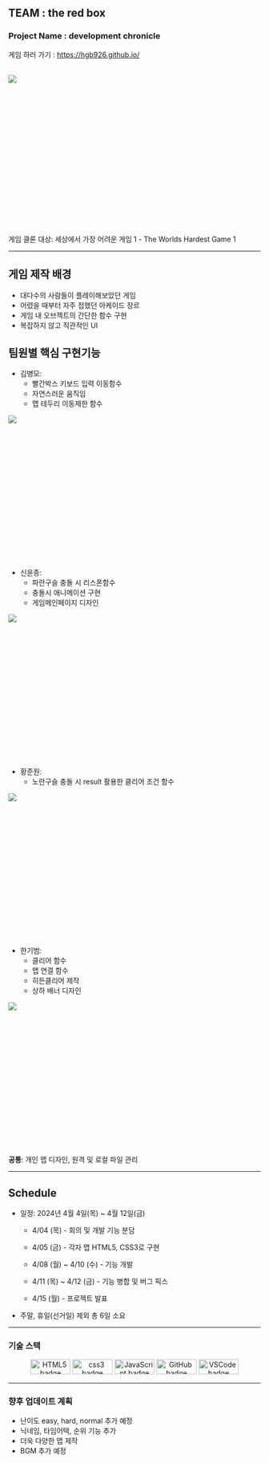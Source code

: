 ## TEAM : the red box

### Project Name : development chronicle

게임 하러 가기 : https://hgb926.github.io/

<br>

<img src="https://github.com/js-HARDESTGAME/HARDESTGAME/assets/161430857/636a26a8-5b84-4e7f-bfe9-402901aa1241.gif" align="left">

<br><br><br><br><br><br><br><br><br><br><br><br><br><br><br><br><br>


게임 클론 대상: 세상에서 가장 어려운 게임 1 - The Worlds Hardest Game 1  

---

## 게임 제작 배경
- 대다수의 사람들이 플레이해보았던 게임
- 어렸을 때부터 자주 접했던 아케이드 장르
- 게임 내 오브젝트의 간단한 함수 구현
- 복잡하지 않고 직관적인 UI

## 팀원별 핵심 구현기능
- 김병모:
  - 빨간박스 키보드 입력 이동함수
  - 자연스러운 움직임
  - 맵 테두리 이동제한 함수
    
<p>
    <img src="https://github.com/js-HARDESTGAME/HARDESTGAME/assets/158459878/75795580-9bac-4a3a-8892-7b5dd69a13b4.gif" align="left">
</p>
<br><br><br><br><br><br><br><br><br><br><br><br><br><br><br><br><br>



- 신윤종:
  - 파란구슬 충돌 시 리스폰함수
  - 충돌시 애니메이션 구현
  - 게임메인페이지 디자인
<p>
  <img src="https://github.com/js-HARDESTGAME/HARDESTGAME/assets/158459878/b8fe6f22-d145-4627-b974-dcbdfffb50d9.gif" align="left">
</p>
<br><br><br><br><br><br><br><br><br><br><br><br><br><br><br><br><br>



- 황준원:
  - 노란구슬 충돌 시 result 활용한 클리어 조건 함수
<p></p>
  
  <img src="https://github.com/js-HARDESTGAME/HARDESTGAME/assets/158459878/134608d1-fa66-4eda-9216-f3a435959a31.gif" align="left">

</p>
<br><br><br><br><br><br><br><br><br><br><br><br><br><br><br><br><br>
  
- 한기범:
  - 클리어 함수
  - 맵 연결 함수
  - 히든클리어 제작
  - 상하 배너 디자인


  
<img src="https://github.com/js-HARDESTGAME/HARDESTGAME/assets/158459878/f4c0e1e9-b3c2-48b8-85ef-3065adc61eb6.gif" align="left">

</p>    
<br><br><br><br><br><br><br><br><br><br><br><br><br><br><br><br><br>
    

**공통**: 개인 맵 디자인, 원격 및 로컬 파일 관리  

---

## Schedule

- 일정: 2024년 4월 4일(목) ~ 4월 12일(금)   

  - 4/04 (목) - 회의 및 개발 기능 분담  

  - 4/05 (금) - 각자 맵 HTML5, CSS3로 구현
  - 4/08 (월) ~ 4/10 (수) - 기능 개발
  - 4/11 (목) ~ 4/12 (금) - 기능 병합 및 버그 픽스
  - 4/15 (월) - 프로젝트 발표

- 주말, 휴일(선거일) 제외 총 6일 소요  


---

### 기술 스택
<p align ="center">
  <img src="https://img.shields.io/badge/html5-E34F26?style=flat&logo=html5&logoColor=white"alt="HTML5 badge" width="80" height="30">
  <img src="https://img.shields.io/badge/css3-1572B6?style=flat&logo=css3&logoColor=white"alt="css3 badge" width= "80" height="30"> 
  <img src="https://img.shields.io/badge/JavaScript-F7DF1E?style=for-the-badge&logo=javascript&logoColor=white" alt="JavaScript badge" width= "80" height="30">
  <img src="https://img.shields.io/badge/GitHub-181717?style=for-the-badge&logo=GitHub&logoColor=white" alt="GitHub badge" width="80" height="30">
  <img src="https://img.shields.io/badge/Visual Studio Code-007ACC?style=for-the-badge&logo=VSCode&logoColor=white" alt="VSCode badge" width="80" height="30">
</p>

---
### 향후 업데이트 계획

- 난이도 easy, hard, normal 추가 예정
- 닉네임, 타임어택, 순위 기능 추가
- 더욱 다양한 맵 제작
- BGM 추가 예정














